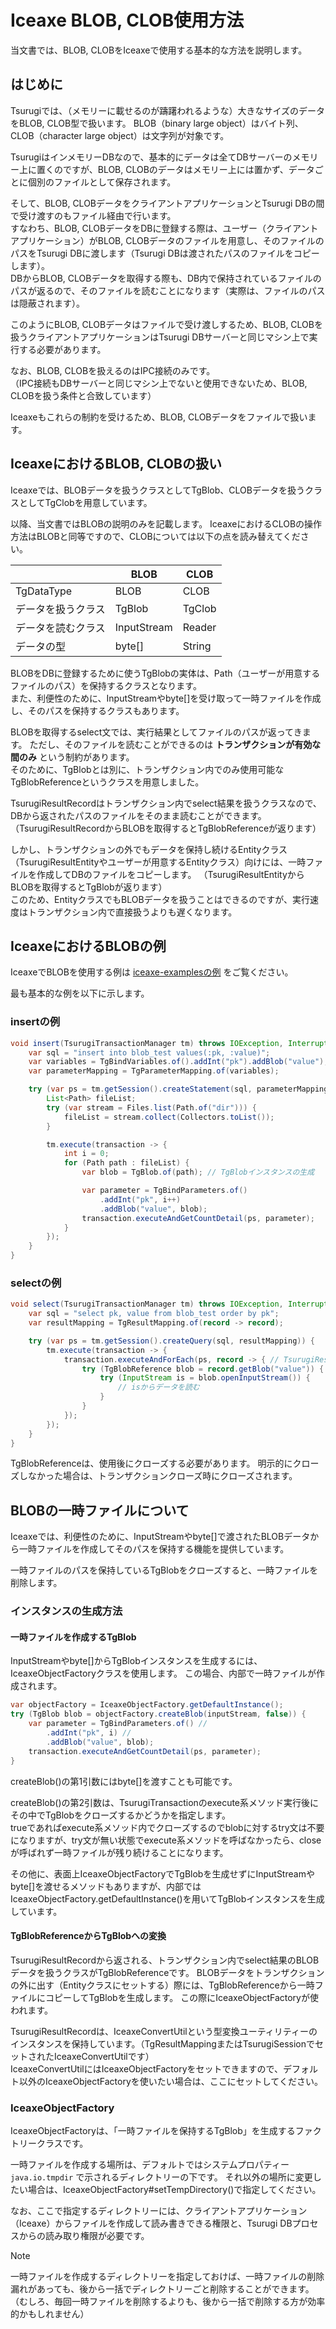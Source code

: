 # Iceaxe BLOB, CLOB使用方法

当文書では、BLOB, CLOBをIceaxeで使用する基本的な方法を説明します。

## はじめに

Tsurugiでは、（メモリーに載せるのが躊躇われるような）大きなサイズのデータをBLOB, CLOB型で扱います。
BLOB（binary large object）はバイト列、CLOB（character large object）は文字列が対象です。

TsurugiはインメモリーDBなので、基本的にデータは全てDBサーバーのメモリー上に置くのですが、BLOB, CLOBのデータはメモリー上には置かず、データごとに個別のファイルとして保存されます。

そして、BLOB, CLOBデータをクライアントアプリケーションとTsurugi DBの間で受け渡すのもファイル経由で行います。  
すなわち、BLOB, CLOBデータをDBに登録する際は、ユーザー（クライアントアプリケーション）がBLOB, CLOBデータのファイルを用意し、そのファイルのパスをTsurugi DBに渡します（Tsurugi DBは渡されたパスのファイルをコピーします）。  
DBからBLOB, CLOBデータを取得する際も、DB内で保持されているファイルのパスが返るので、そのファイルを読むことになります（実際は、ファイルのパスは隠蔽されます）。

このようにBLOB, CLOBデータはファイルで受け渡しするため、BLOB, CLOBを扱うクライアントアプリケーションはTsurugi DBサーバーと同じマシン上で実行する必要があります。

なお、BLOB, CLOBを扱えるのはIPC接続のみです。  
（IPC接続もDBサーバーと同じマシン上でないと使用できないため、BLOB, CLOBを扱う条件と合致しています）

Iceaxeもこれらの制約を受けるため、BLOB, CLOBデータをファイルで扱います。



## IceaxeにおけるBLOB, CLOBの扱い

Iceaxeでは、BLOBデータを扱うクラスとしてTgBlob、CLOBデータを扱うクラスとしてTgClobを用意しています。

以降、当文書ではBLOBの説明のみを記載します。
IceaxeにおけるCLOBの操作方法はBLOBと同等ですので、CLOBについては以下の点を読み替えてください。

|                    | BLOB        | CLOB   |
| ------------------ | ----------- | ------ |
| TgDataType         | BLOB        | CLOB   |
| データを扱うクラス    | TgBlob      | TgClob |
| データを読むクラス    | InputStream | Reader |
| データの型           | byte[]      | String |

BLOBをDBに登録するために使うTgBlobの実体は、Path（ユーザーが用意するファイルのパス）を保持するクラスとなります。  
また、利便性のために、InputStreamやbyte[]を受け取って一時ファイルを作成し、そのパスを保持するクラスもあります。

BLOBを取得するselect文では、実行結果としてファイルのパスが返ってきます。
ただし、そのファイルを読むことができるのは **トランザクションが有効な間のみ** という制約があります。  
そのために、TgBlobとは別に、トランザクション内でのみ使用可能なTgBlobReferenceというクラスを用意しました。

TsurugiResultRecordはトランザクション内でselect結果を扱うクラスなので、DBから返されたパスのファイルをそのまま読むことができます。
（TsurugiResultRecordからBLOBを取得するとTgBlobReferenceが返ります）

しかし、トランザクションの外でもデータを保持し続けるEntityクラス（TsurugiResultEntityやユーザーが用意するEntityクラス）向けには、一時ファイルを作成してDBのファイルをコピーします。
（TsurugiResultEntityからBLOBを取得するとTgBlobが返ります）  
このため、EntityクラスでもBLOBデータを扱うことはできるのですが、実行速度はトランザクション内で直接扱うよりも遅くなります。



## IceaxeにおけるBLOBの例

IceaxeでBLOBを使用する例は [iceaxe-examplesの例](https://github.com/project-tsurugi/iceaxe/blob/master/modules/iceaxe-examples/src/main/java/com/tsurugidb/iceaxe/example/Example72Blob.java) をご覧ください。

最も基本的な例を以下に示します。

### insertの例

```java
void insert(TsurugiTransactionManager tm) throws IOException, InterruptedException {
    var sql = "insert into blob_test values(:pk, :value)";
    var variables = TgBindVariables.of().addInt("pk").addBlob("value");
    var parameterMapping = TgParameterMapping.of(variables);

    try (var ps = tm.getSession().createStatement(sql, parameterMapping)) {
        List<Path> fileList;
        try (var stream = Files.list(Path.of("dir"))) {
            fileList = stream.collect(Collectors.toList());
        }

        tm.execute(transaction -> {
            int i = 0;
            for (Path path : fileList) {
                var blob = TgBlob.of(path); // TgBlobインスタンスの生成

                var parameter = TgBindParameters.of()
                    .addInt("pk", i++)
                    .addBlob("value", blob);
                transaction.executeAndGetCountDetail(ps, parameter);
            }
        });
    }
}
```

### selectの例

```java
void select(TsurugiTransactionManager tm) throws IOException, InterruptedException {
    var sql = "select pk, value from blob_test order by pk";
    var resultMapping = TgResultMapping.of(record -> record);

    try (var ps = tm.getSession().createQuery(sql, resultMapping)) {
        tm.execute(transaction -> {
            transaction.executeAndForEach(ps, record -> { // TsurugiResultRecord
                try (TgBlobReference blob = record.getBlob("value")) {
                    try (InputStream is = blob.openInputStream()) {
                        // isからデータを読む
                    }
                }
            });
        });
    }
}
```

TgBlobReferenceは、使用後にクローズする必要があります。
明示的にクローズしなかった場合は、トランザクションクローズ時にクローズされます。



## BLOBの一時ファイルについて

Iceaxeでは、利便性のために、InputStreamやbyte[]で渡されたBLOBデータから一時ファイルを作成してそのパスを保持する機能を提供しています。

一時ファイルのパスを保持しているTgBlobをクローズすると、一時ファイルを削除します。

### インスタンスの生成方法

#### 一時ファイルを作成するTgBlob

InputStreamやbyte[]からTgBlobインスタンスを生成するには、IceaxeObjectFactoryクラスを使用します。
この場合、内部で一時ファイルが作成されます。

```java
var objectFactory = IceaxeObjectFactory.getDefaultInstance();
try (TgBlob blob = objectFactory.createBlob(inputStream, false)) {
    var parameter = TgBindParameters.of() //
        .addInt("pk", i) //
        .addBlob("value", blob);
    transaction.executeAndGetCountDetail(ps, parameter);
}
```

createBlob()の第1引数にはbyte[]を渡すことも可能です。

createBlob()の第2引数は、TsurugiTransactionのexecute系メソッド実行後に その中でTgBlobをクローズするかどうかを指定します。  
trueであればexecute系メソッド内でクローズするのでblobに対するtry文は不要になりますが、try文が無い状態でexecute系メソッドを呼ばなかったら、closeが呼ばれず一時ファイルが残り続けることになります。

その他に、表面上IceaxeObjectFactoryでTgBlobを生成せずにInputStreamやbyte[]を渡せるメソッドもありますが、内部ではIceaxeObjectFactory.getDefaultInstance()を用いてTgBlobインスタンスを生成しています。

#### TgBlobReferenceからTgBlobへの変換

TsurugiResultRecordから返される、トランザクション内でselect結果のBLOBデータを扱うクラスがTgBlobReferenceです。
BLOBデータをトランザクションの外に出す（Entityクラスにセットする）際には、TgBlobReferenceから一時ファイルにコピーしてTgBlobを生成します。
この際にIceaxeObjectFactoryが使われます。

TsurugiResultRecordは、IceaxeConvertUtilという型変換ユーティリティーのインスタンスを保持しています。（TgResultMappingまたはTsurugiSessionでセットされたIceaxeConvertUtilです）  
IceaxeConvertUtilにはIceaxeObjectFactoryをセットできますので、デフォルト以外のIceaxeObjectFactoryを使いたい場合は、ここにセットしてください。

### IceaxeObjectFactory

IceaxeObjectFactoryは、「一時ファイルを保持するTgBlob」を生成するファクトリークラスです。

一時ファイルを作成する場所は、デフォルトではシステムプロパティー `java.io.tmpdir` で示されるディレクトリーの下です。
それ以外の場所に変更したい場合は、IceaxeObjectFactory#setTempDirectory()で指定してください。

なお、ここで指定するディレクトリーには、クライアントアプリケーション（Iceaxe）からファイルを作成して読み書きできる権限と、Tsurugi DBプロセスからの読み取り権限が必要です。

> [!NOTE]
>
> 一時ファイルを作成するディレクトリーを指定しておけば、一時ファイルの削除漏れがあっても、後から一括でディレクトリーごと削除することができます。（むしろ、毎回一時ファイルを削除するよりも、後から一括で削除する方が効率的かもしれません）